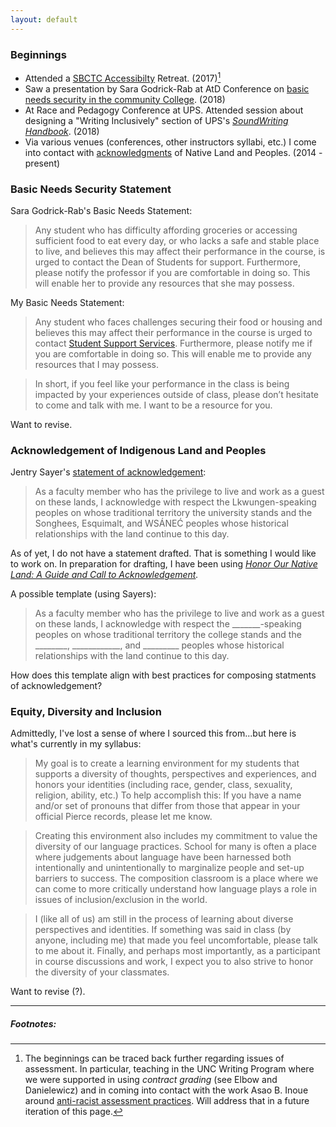 ```yaml
---
layout: default
---
```

### Beginnings

* Attended a [SBCTC Accessibilty](https://sbctc.instructure.com/courses/1578604) Retreat. (2017)[^1]
* Saw a presentation by Sara Godrick-Rab at AtD Conference on [basic needs security in the community College](https://medium.com/@saragoldrickrab/basic-needs-security-and-the-syllabus-d24cc7afe8c9). (2018)
* At Race and Pedagogy Conference at UPS. Attended session about designing a "Writing Inclusively" section of UPS's [*SoundWriting Handbook*](https://soundwriting.pugetsound.edu/). (2018)
* Via various venues (conferences, other instructors syllabi, etc.) I come into contact with  [acknowledgments](https://usdac.us/nativeland) of Native Land and Peoples. (2014 - present)

### Basic Needs Security Statement

Sara Godrick-Rab's Basic Needs Statement:
>Any student who has difficulty affording groceries or accessing sufficient food to eat every day, or who lacks a safe and stable place to live, and believes this may affect their performance in the course, is urged to contact the Dean of Students for support. Furthermore, please notify the professor if you are comfortable in doing so. This will enable her to provide any resources that she may possess.

My Basic Needs Statement:
>Any student who faces challenges securing their food or housing and believes this may affect their performance in the course is urged to contact [Student Support Services](https://www.pierce.ctc.edu/support-services). Furthermore, please notify me if you are comfortable in doing so. This will enable me to provide any resources that I may possess.

>In short, if you feel like your performance in the class is being impacted by your experiences outside of class, please don’t hesitate to come and talk with me. I want to be a resource for you.

Want to revise.

### Acknowledgement of Indigenous Land and Peoples

Jentry Sayer's [statement of acknowledgement](https://jentery.github.io/508v4/#acknowledgements-):
>As a faculty member who has the privilege to live and work as a guest on these lands, I acknowledge with respect the Lkwungen-speaking peoples on whose traditional territory the university stands and the Songhees, Esquimalt, and WSÁNEĆ peoples whose historical relationships with the land continue to this day.

As of yet, I do not have a statement drafted. That is something I would like to work on. In preparation for drafting, I have been using *[Honor Our Native Land: A Guide and Call to Acknowledgement](https://drive.google.com/drive/u/0/my-drive).*

A possible template (using Sayers):
>As a faculty member who has the privilege to live and work as a guest on these lands, I acknowledge with respect the _______-speaking peoples on whose traditional territory the college stands and the ________, ____________, and _________ peoples whose historical relationships with the land continue to this day.

How does this template align with best practices for composing statments of acknowledgement?


### Equity, Diversity and Inclusion

Admittedly, I've lost a sense of where I sourced this from...but here is what's currently in my syllabus:
>My goal is to create a learning environment for my students that supports a diversity of thoughts, perspectives and experiences, and honors your identities (including race, gender, class, sexuality, religion, ability, etc.) To help accomplish this: If you have a name and/or set of pronouns that differ from those that appear in your official Pierce records, please let me know.  

>Creating this environment also includes my commitment to value the diversity of our language practices. School for many is often a place where judgements about language have been harnessed both intentionally and unintentionally to marginalize people and set-up barriers to success. The composition classroom is a place where we can come to more critically understand how language plays a role in issues of inclusion/exclusion in the world.

>I (like all of us) am still in the process of learning about diverse perspectives and identities. If something was said in class (by anyone, including me) that made you feel uncomfortable, please talk to me about it. Finally, and perhaps most importantly, as a participant in course discussions and work, I expect you to also strive to honor the diversity of your classmates.

Want to revise (?).


<hr>

##### Footnotes:

[^1]: The beginnings can be traced back further regarding issues of assessment. In particular, teaching in the UNC Writing Program where we were supported in using *contract grading* (see Elbow and Danielewicz) and in coming into contact with the work Asao B. Inoue around [anti-racist assessment practices](https://wac.colostate.edu/books/perspectives/inoue/). Will address that in a future iteration of this page.


